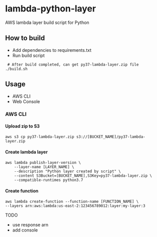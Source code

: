 # lambda-python-layer
AWS lambda layer build script for Python

## How to build
- Add dependencies to requirements.txt
- Run build script
```shell
 # After build completed, can get py37-lambda-layer.zip file
./build.sh
```

## Usage
 - AWS CLI
 - Web Console

### AWS CLI
#### Upload zip to S3
```shell
aws s3 cp py37-lambda-layer.zip s3://[BUCKET_NAME]/py37-lambda-layer.zip
```
#### Create lambda layer
```shell
aws lambda publish-layer-version \
    --layer-name [LAYER_NAME] \
    --description "Python layer created by script" \
    --content S3Bucket=[BUCKET_NAME],S3Key=py37-lambda-layer.zip \
    --compatible-runtimes python3.7
```
#### Create function
```shell
aws lambda create-function --function-name [FUNCTION_NAME] \
--layers arn:aws:lambda:us-east-2:123456789012:layer:my-layer:3
```

 TODO
 - use response arn
 - add console
